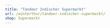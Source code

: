 ```yaml
---
title: "Tandoor Indischer Supermarkt"
url: /winterthur/tandoor-indischer-supermarkt/
shop: Supermarkt
---
```

